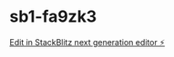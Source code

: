 # sb1-fa9zk3

[Edit in StackBlitz next generation editor ⚡️](https://stackblitz.com/~/github.com/paulweezydesign/sb1-fa9zk3)
